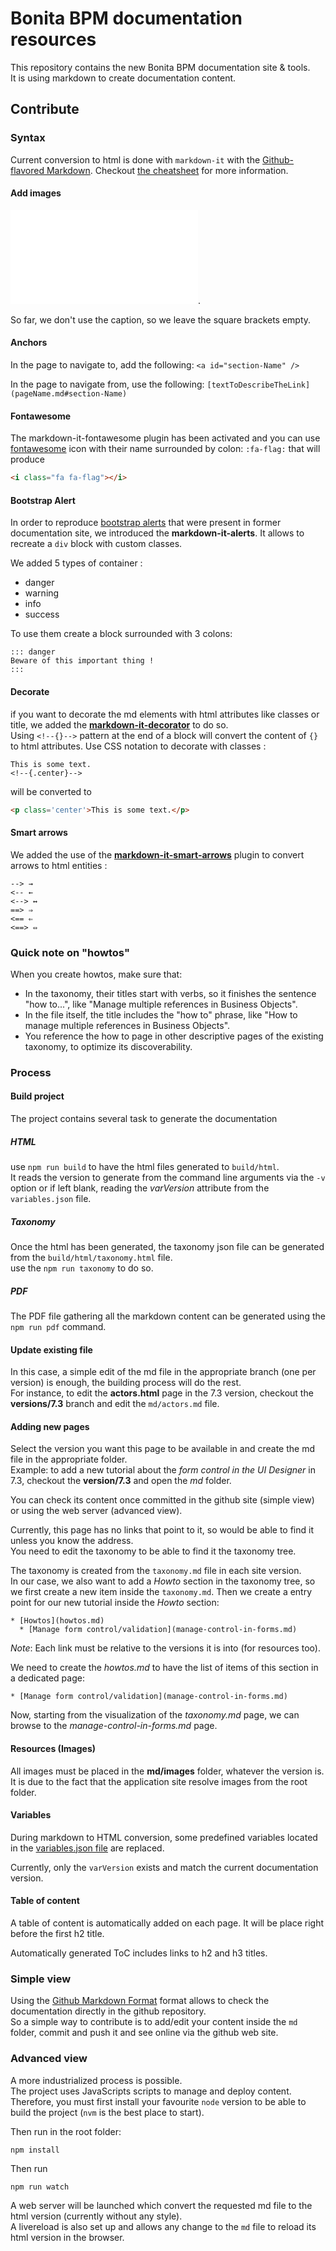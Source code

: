 # Bonita BPM documentation resources

This repository contains the new Bonita BPM documentation site & tools.  
It is using markdown to create documentation content.

## Contribute

### Syntax

Current conversion to html is done with `markdown-it` with the [Github-flavored Markdown](https://help.github.com/categories/writing-on-github/). Checkout [the cheatsheet](https://github.com/adam-p/markdown-here/wiki/Markdown-Cheatsheet#blockquotes) for more information.

#### Add images 
![optionalImageCaption](mandatoryImageFileName.ext).

So far, we don't use the caption, so we leave the square brackets empty.

#### Anchors

In the page to navigate to, add the following: 
`<a id="section-Name" />`

In the page to navigate from, use the following:
`[textToDescribeTheLink](pageName.md#section-Name)`

#### Fontawesome

The markdown-it-fontawesome plugin has been activated and you can use [fontawesome](http://fontawesome.io/icons/) icon with their name surrounded by colon: `:fa-flag:` that will produce 
```html
<i class="fa fa-flag"></i>
```

#### Bootstrap Alert

In order to reproduce [bootstrap alerts](http://getbootstrap.com/components/#alerts) that were present in former documentation site, we introduced the **markdown-it-alerts**.
It allows to recreate a `div` block with custom classes.

We added 5 types of container :
* danger
* warning
* info
* success

To use them create a block surrounded with 3 colons:
```
::: danger
Beware of this important thing !
:::
```
#### Decorate

if you want to decorate the md elements with html attributes like classes or title, we added the [**markdown-it-decorator**](https://www.npmjs.com/package/markdown-it-decorate) to do so.  
Using `<!--{}-->` pattern at the end of a block will convert the content of `{}` to html attributes. Use CSS notation to decorate with classes :
```
This is some text.
<!--{.center}-->
```
will be converted to
```html
<p class='center'>This is some text.</p>
```

#### Smart arrows

We added the use of the [**markdown-it-smart-arrows**](https://www.npmjs.com/package/markdown-it-smartarrows) plugin to convert arrows to html entities :
```
--> →
<-- ←
<--> ↔
==> ⇒
<== ⇐
<==> ⇔
```
### Quick note on "howtos"

When you create howtos, make sure that:
  - In the taxonomy, their titles start with verbs, so it finishes the sentence "how to...", like "Manage multiple references in Business Objects".
  - In the file itself, the title includes the "how to" phrase, like "How to manage multiple references in Business Objects".
  - You reference the how to page in other descriptive pages of the existing taxonomy, to optimize its discoverability.

### Process

#### Build project

The project contains several task to generate the documentation

##### HTML

use `npm run build` to have the html files generated to `build/html`.  
It reads the version to generate from the command line arguments via the `-v` option or if left blank, reading the _varVersion_ attribute from the `variables.json` file. 

##### Taxonomy

Once the html has been generated, the taxonomy json file can be generated from the `build/html/taxonomy.html` file.  
use the `npm run taxonomy` to do so.

##### PDF

The PDF file gathering all the markdown content can be generated using the `npm run pdf` command.

#### Update existing file

In this case, a simple edit of the md file in the appropriate branch (one per version) is enough, the building process will do the rest.  
For instance, to edit the **actors.html** page in the 7.3 version, checkout the **versions/7.3** branch and edit the `md/actors.md` file.

#### Adding new pages

Select the version you want this page to be available in and create the md file in the appropriate folder.  
Example: to add a new tutorial about the _form control in the UI Designer_ in 7.3, checkout the **version/7.3** and open the _md_ folder.

You can check its content once committed in the github site (simple view) or using the web server (advanced view).

Currently, this page has no links that point to it, so would be able to find it unless you know the address.  
You need to edit the taxonomy to be able to find it the taxonomy tree.

The taxonomy is created from the `taxonomy.md` file in each site version.  
In our case, we also want to add a _Howto_ section in the taxonomy tree, so we first create a new item inside the `taxonomy.md`. Then we create a entry point for our new tutorial inside the _Howto_ section:

    * [Howtos](howtos.md)
      * [Manage form control/validation](manage-control-in-forms.md)

_Note_: Each link must be relative to the versions it is into (for resources too).

We need to create the _howtos.md_ to have the list of items of this section in a dedicated page:

    * [Manage form control/validation](manage-control-in-forms.md)

Now, starting from the visualization of the _taxonomy.md_ page, we can browse to the _manage-control-in-forms.md_ page.

#### Resources (Images)

All images must be placed in the **md/images** folder, whatever the version is. It is due to the fact that the application site resolve images from the root folder.

#### Variables

During markdown to HTML conversion, some predefined variables located in the [variables.json file](scripts/variables.json) are replaced.

Currently, only the `varVersion` exists and match the current documentation version.

#### Table of content

A table of content is automatically added on each page. It will be place right before the first h2 title.

Automatically generated ToC includes links to h2 and h3 titles.

### Simple view

Using the [Github Markdown Format](https://help.github.com/categories/writing-on-github/) format allows to check the documentation directly in the github repository.  
So a simple way to contribute is to add/edit your content inside the `md` folder, commit and push it and see online via the github web site.

### Advanced view

A more industrialized process is possible.  
The project uses JavaScripts scripts to manage and deploy content.   
Therefore, you must first install your favourite `node` version to be able to build the project (`nvm` is the best place to start).

Then run in the root folder:

    npm install

Then run

    npm run watch

A web server will be launched which convert the requested md file to the html version (currently without any style).  
A livereload is also set up and allows any change to the `md` file to reload its html version in the browser.
